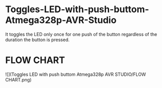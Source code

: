 # Toggles-LED-with-push-buttom-Atmega328p-AVR-Studio
It toggles the LED only once for one push of the button regardless of the duration the button is pressed.
# FLOW CHART
![](Toggles LED with push buttom Atmega328p AVR STUDIO/FLOW CHART.png)
